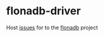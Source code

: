 # flonadb-driver
Host [issues](https://github.com/flonadb/flonadb-driver/issues) for to the [flonadb](http://flonadb.com) project
